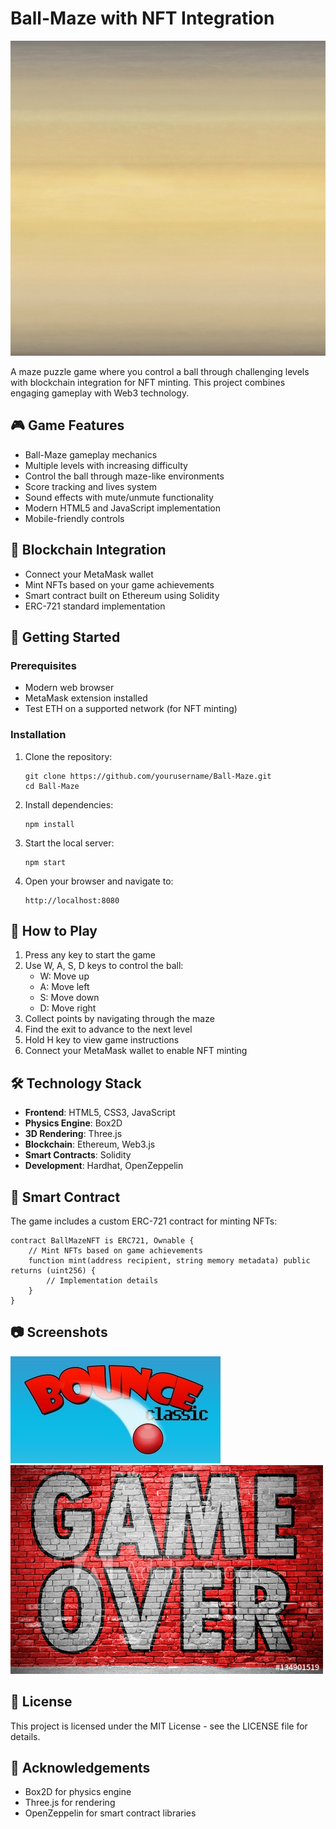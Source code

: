 # Ball-Maze with NFT Integration

![Ball-Maze Game](img/ball.png)

A maze puzzle game where you control a ball through challenging levels with blockchain integration for NFT minting. This project combines engaging gameplay with Web3 technology.

## 🎮 Game Features

- Ball-Maze gameplay mechanics
- Multiple levels with increasing difficulty
- Control the ball through maze-like environments
- Score tracking and lives system
- Sound effects with mute/unmute functionality
- Modern HTML5 and JavaScript implementation
- Mobile-friendly controls

## 🔗 Blockchain Integration

- Connect your MetaMask wallet
- Mint NFTs based on your game achievements
- Smart contract built on Ethereum using Solidity
- ERC-721 standard implementation

## 🚀 Getting Started

### Prerequisites

- Modern web browser
- MetaMask extension installed
- Test ETH on a supported network (for NFT minting)

### Installation

1. Clone the repository:
   ```
   git clone https://github.com/yourusername/Ball-Maze.git
   cd Ball-Maze
   ```

2. Install dependencies:
   ```
   npm install
   ```

3. Start the local server:
   ```
   npm start
   ```

4. Open your browser and navigate to:
   ```
   http://localhost:8080
   ```

## 🎯 How to Play

1. Press any key to start the game
2. Use W, A, S, D keys to control the ball:
   - W: Move up
   - A: Move left
   - S: Move down
   - D: Move right
3. Collect points by navigating through the maze
4. Find the exit to advance to the next level
5. Hold H key to view game instructions
6. Connect your MetaMask wallet to enable NFT minting

## 🛠️ Technology Stack

- **Frontend**: HTML5, CSS3, JavaScript
- **Physics Engine**: Box2D
- **3D Rendering**: Three.js
- **Blockchain**: Ethereum, Web3.js
- **Smart Contracts**: Solidity
- **Development**: Hardhat, OpenZeppelin

## 🔧 Smart Contract

The game includes a custom ERC-721 contract for minting NFTs:

```solidity
contract BallMazeNFT is ERC721, Ownable {
    // Mint NFTs based on game achievements
    function mint(address recipient, string memory metadata) public returns (uint256) {
        // Implementation details
    }
}
```

## 📷 Screenshots

![Game Start](img/startgame.jpg)
![Game Over](img/gameover.jpg)

## 📜 License

This project is licensed under the MIT License - see the LICENSE file for details.

## 👥 Acknowledgements

- Box2D for physics engine
- Three.js for rendering
- OpenZeppelin for smart contract libraries
